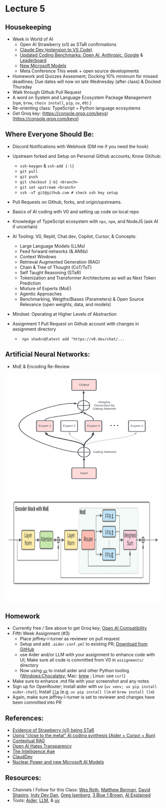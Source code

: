 # Lecture 5

## Housekeeping
- Week in World of AI
    * Open AI Strawberry (o1) as STaR confirmations
    * [Claude Dev (extension to VS Code)](https://github.com/saoudrizwan/claude-dev)
    * [Updated Coding Benchmarks: Open AI, Anthropic, Google](https://www.youtube.com/watch?v=cESc7v1G1uA) & [Leaderboard](https://huggingface.co/spaces/bigcode/bigcode-models-leaderboard)
    * [New Microsoft Models](https://lh7-rt.googleusercontent.com/docsz/AD_4nXcs8uhnA2CPUQP9EpzFBvjCNOmTg62aYu8PKxQVL8Z3Gf4Rv5LaOdHGBXEIupZXdYu9-eIhgW5mBC5j4ZUYp14zxBBX61VObQpC1x7_cyG_5PBbSZuYThwRolLJBWWwZlAB_MD8-7iTDS4OpXCEvgOI3zdV?key=EeRJUTRsFriuBsQRcjhLjw)
    * Meta Conference This week + open source developments
- Homework and Quizzes Assesment; Docking 10% minimum for missed deadlines; Due dates will now on late Wednesday (after class) & Docked Thursday
- Walk through Github Pull Request
- A word on System and Language Ecosystem Package Management (`npm`, `brew`, `choco install`, `pip`, `uv`, etc.)
- Re-orienting class: TypeScript + Python language ecosystems
- Get Groq key: (https://console.groq.com/keys)[https://console.groq.com/keys]

## Where Everyone Should Be:
- Discord Notifications with Webhook (DM me if you need the hook)
- Upstream forked and Setup on Personal Github accounts; Know Git/hub:
    * `ssh-keygen` & `ssh-add {-l}`
    * `git pull`
    * `git push`
    * `git checkout {-b} <branch>`
    * `git set upstream <branch>`
    * `ssh -vT git@github.com # check ssh key setup`
- Pull Requests on Github, forks, and origin/upstreams.
- Basics of AI coding with V0 and setting up code on local repo
- Knowledge of TypeScript ecosystem with `npx`, `npm`, and NodeJS (ask AI if uncertain)
- AI Tooling: V0, Replit, Chat.dev, Copilot, Cursor, & Concepts:
    * Large Language Models (LLMs)
    * Feed forward networks (& ANNs)
    * Context Windows
    * Retrieval Augmented Generation (RAG)
    * Chain & Tree of Thought (CoT/ToT)
    * Self Taught Reasoning (STaR)
    * Tokenization and Transformer Architectures as well as Next Token Prediction
    * Mixture of Experts (MoE)
    * Agentic Approaches
    * Benchmarking, Weigths/Biases (Parameters) & Open Source Relevance (open weights, data, and models)
- Mindset: Operating at Higher Levels of Abstraction

- Assignment 1 Pull Request on Github account with changes in assignment directory
    * ` npx shadcn@latest add "https://v0.dev/chat/...`

## Artificial Neural Networks:
- MoE & Encoding Re-Review
<div align="center">
  <img src="./MoE.png" width="600" height="365" />
</div>
<div align="center">
  <img src="./Encoder_router_MoE.png" width="600" height="365" />
</div>

## Homework
- Currently free / See above to get Groq key; [Open AI Compatibility](https://groq.com/groqcloud/)
- Fifth Week Assignment (#3)
    * Place jeffrey-l-turner as reviewer on pull request
    * Setup and add `.aider.conf.yml` to existing PR; [Download from GitHub](https://raw.githubusercontent.com/paul-gauthier/aider/refs/heads/main/aider/website/assets/sample.aider.conf.yml)
    * use Aider and/or LLM with your assignment to enhance code with UI; Make sure all code is committed from V0 in `assignments/` directory
    * Now using [`uv`](https://github.com/astral-sh/uv) to install aider and other Python tooling ([Windows:Chocalatey](https://chocolatey.org/install); Mac: [brew](https://brew.sh/) ; Linux: use `curl`)
- Make sure to enhance .md file with your screenshot and any notes
- Sign up for OpenRouter; Install aider with uv (`uv venv; uv pip install aider-chat`); Install [`llm`](https://github.com/simonw/llm) (e.g. `uv pip install llm` or `brew install llm`)
- Again, make sure jeffrey-l-turner is set to reviewer and changes have been committed into PR

## References:
- [Evidence of Strawberry (o1) being STaR]()
- [Using "close to the metal" AI coding synthesis (Aider + Cursor + Bun)](https://youtu.be/QlUt06XLbJE?si=NnwOeyl4BVPo8JRW)
- [Contextual RAG](https://youtu.be/42Da0O9zkhc?si=CyhxuoI44UwpNFoA)
- [Open AI Hates Transparency](https://youtu.be/gC9VW23fk9g?si=nXIe97yhVWD6uc7z)
- [The Intelligence Age](https://youtu.be/evDI1a6E8JY?si=pvjuI5rJmnRfJUBj)
- [ClaudDev](https://youtu.be/Xp8M9kmnV34?si=oW3iHIoibwZ9Hq-S)
- [Nuclear Power and new Microsoft AI Models](https://www.youtube.com/watch?v=T301T6H9l34)

## Resources:
- Channels I Follow for this Class: [Wes Roth](https://www.youtube.com/@WesRoth), [Matthew Berman](https://www.youtube.com/@matthew_berman), [David Shapiro](https://www.youtube.com/@DaveShap/videos), [Indy Dev Dan](https://www.youtube.com/@indydevdan), [Greg Isenberg](https://www.youtube.com/@GregIsenberg), [3 Blue 1 Brown](https://www.youtube.com/@3blue1brown), [AI Explained](https://www.youtube.com/@3blue1brown)
- Tools: [Aider](https://aider.chat/), [LLM](https://github.com/simonw/llm), & [uv](https://github.com/astral-sh/uv)
